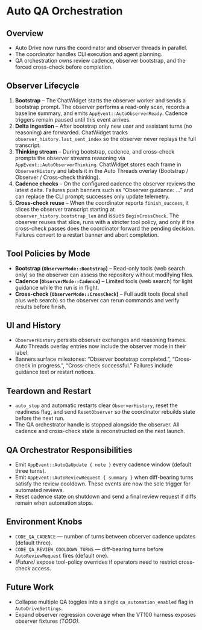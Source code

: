 # Auto QA Orchestration

## Overview

- Auto Drive now runs the coordinator and observer threads in parallel.
- The coordinator handles CLI execution and agent planning.
- QA orchestration owns review cadence, observer bootstrap, and the
  forced cross-check before completion.

## Observer Lifecycle

1. **Bootstrap** – The ChatWidget starts the observer worker and sends a
   bootstrap prompt. The observer performs a read-only scan, records a
   baseline summary, and emits `AppEvent::AutoObserverReady`. Cadence
   triggers remain paused until this event arrives.
2. **Delta ingestion** – After bootstrap only new user and assistant
   turns (no reasoning) are forwarded. ChatWidget tracks
   `observer_history.last_sent_index` so the observer never replays the
   full transcript.
3. **Thinking stream** – During bootstrap, cadence, and cross-check
   prompts the observer streams reasoning via
   `AppEvent::AutoObserverThinking`. ChatWidget stores each frame in
   `ObserverHistory` and labels it in the Auto Threads overlay
   (Bootstrap / Observer / Cross-check thinking).
4. **Cadence checks** – On the configured cadence the observer reviews
   the latest delta. Failures push banners such as “Observer guidance:
   …” and can replace the CLI prompt; successes only update telemetry.
5. **Cross-check reuse** – When the coordinator reports
   `finish_success`, it slices the observer transcript starting at
   `observer_history.bootstrap_len` and issues `BeginCrossCheck`. The
   observer reuses that slice, runs with a stricter tool policy, and
   only if the cross-check passes does the coordinator forward the
   pending decision. Failures convert to a restart banner and abort
   completion.

## Tool Policies by Mode

- **Bootstrap (`ObserverMode::Bootstrap`)** – Read-only tools (web
  search only) so the observer can assess the repository without
  modifying files.
- **Cadence (`ObserverMode::Cadence`)** – Limited tools (web search) for
  light guidance while the run is in flight.
- **Cross-check (`ObserverMode::CrossCheck`)** – Full audit tools (local
  shell plus web search) so the observer can rerun commands and verify
  results before finish.

## UI and History

- `ObserverHistory` persists observer exchanges and reasoning frames.
  Auto Threads overlay entries now include the observer mode in their
  label.
- Banners surface milestones: “Observer bootstrap completed.”,
  “Cross-check in progress.”, “Cross-check successful.” Failures include
  guidance text or restart notices.

## Teardown and Restart

- `auto_stop` and automatic restarts clear `ObserverHistory`, reset the
  readiness flag, and send `ResetObserver` so the coordinator rebuilds
  state before the next run.
- The QA orchestrator handle is stopped alongside the observer. All
  cadence and cross-check state is reconstructed on the next launch.

## QA Orchestrator Responsibilities

- Emit `AppEvent::AutoQaUpdate { note }` every cadence window (default
  three turns).
- Emit `AppEvent::AutoReviewRequest { summary }` when diff-bearing turns
  satisfy the review cooldown. These events are now the sole trigger for
  automated reviews.
- Reset cadence state on shutdown and send a final review request if
  diffs remain when automation stops.

## Environment Knobs

- `CODE_QA_CADENCE` — number of turns between observer cadence updates
  (default three).
- `CODE_QA_REVIEW_COOLDOWN_TURNS` — diff-bearing turns before
  `AutoReviewRequest` fires (default one).
- *(Future)* expose tool-policy overrides if operators need to restrict
  cross-check access.

## Future Work

- Collapse multiple QA toggles into a single `qa_automation_enabled`
  flag in `AutoDriveSettings`.
- Expand observer regression coverage when the VT100 harness exposes
  observer fixtures *(TODO).*
